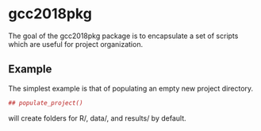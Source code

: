 # gcc2018pkg

The goal of the gcc2018pkg package is to encapsulate
a set of scripts which are useful for project organization.

## Example

The simplest example is that of populating an empty
new project directory. 

``` r
## populate_project()
```

will create folders for R/, data/, and results/ by default.
